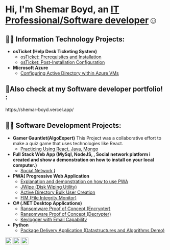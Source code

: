 <h1>Hi, I'm Shemar Boyd, an <a href="(https://www.linkedin.com/in/shemar-boyd-a23388150/)">IT Professional/Software developer</a>☺</h1>

<h2>👨‍💻 Information Technology Projects:</h2>

- <b>osTicket (Help Desk Ticketing System)</b>
  - [osTicket: Prerequisites and Installation](https://github.com/marii9/osticket-prereqqs)
  - [osTicket: Post-Installation Configuration](https://github.com/marii9/post-install-config)
- <b>Microsoft Azure</b>
  - [Configuring Active Directory within Azure VMs](https://github.com/marii99/configure-ad)


<h2>🤳Also check at my Software developer portfolio! :</h2>
https://shemar-boyd.vercel.app/

<h2>👨‍💻 Software Development Projects:</h2>

- <b>Gamer Gauntlet(AlgoExpert)</b>
This Project was a collaborative effort to make a quiz game that uses technologies like React.
  - [Practicing Using React, Java, Mongo](https://github.com/marii9/gamers-gauntlet)
- <b>Full Stack Web App (MySql, NodeJS, , Social network platform i created and show a demonstration on how to install on your local computer.)</b>
  - [Social Network](https://github.com/marii9/social-network
) <b><i>)</b></i>
- <b>PWA( Progressive Web Application</b>
  - [Explanation and demonstration on how to use PWA](https://github.com/marii99/pwa
)
  - [JWipe (Disk Wiping Utility)](https://github.com/joshmadakor1/Jwipe.PowerShell)
  - [Active Directory Bulk User Creation](https://github.com/joshmadakor1/AD_PS)
  - [FIM (File Integrity Monitor)](https://github.com/joshmadakor1/PowerShell-Integrity-FIM)
- <b>C# (.NET Desktop Applications)</b>
  - [Ransomware Proof of Concept (Encrypter)](https://github.com/joshmadakor1/EncrypterPOC)
  - [Ransomware Proof of Concept (Decrypter)](https://github.com/joshmadakor1/DecrypterPOC)
  - [Keylogger with Email Capability](https://github.com/joshmadakor1/Key-Logger-With-Email)
- <b>Python</b>
  - [Package Delivery Application (Datastructures and Algorithms Demo)](https://github.com/joshmadakor1/Package-Delivery-Pathfinding-Algorithm)



[<img align="left" alt="Shemar | Twitter" width="22px" src="https://cdn.jsdelivr.net/npm/simple-icons@v3/icons/twitter.svg" />][twitter]
[<img align="left" alt="Shemar| LinkedIn" width="22px" src="https://cdn.jsdelivr.net/npm/simple-icons@v3/icons/linkedin.svg" />][linkedin]
[<img align="left" alt="Shemar | Instagram" width="22px" src="https://cdn.jsdelivr.net/npm/simple-icons@v3/icons/instagram.svg" />][instagram]

[twitter]: https://twitter.com/
[instagram]: https://www.instagram.com/
[linkedin]: https://linkedin.com/in/
<!--





-->

